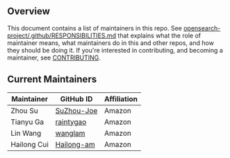 ## Overview

This document contains a list of maintainers in this repo. See [opensearch-project/.github/RESPONSIBILITIES.md](https://github.com/opensearch-project/.github/blob/main/RESPONSIBILITIES.md#maintainer-responsibilities) that explains what the role of maintainer means, what maintainers do in this and other repos, and how they should be doing it. If you're interested in contributing, and becoming a maintainer, see [CONTRIBUTING](CONTRIBUTING.md).

## Current Maintainers

| Maintainer              | GitHub ID                                       | Affiliation |
| ----------------------- | ----------------------------------------------- | ----------- |
| Zhou Su                 | [SuZhou-Joe](https://github.com/SuZhou-Joe)     | Amazon      |
| Tianyu Ga               | [raintygao](https://github.com/raintygao)       | Amazon      |
| Lin Wang                | [wanglam](https://github.com/wanglam)           | Amazon      |
| Hailong Cui             | [Hailong-am](https://github.com/Hailong-am)     | Amazon      |
